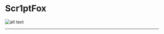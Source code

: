 # Scr1ptFox

![alt text](<DALL·E 2025-03-03 20.35.13 - A cyberpunk-inspired fox mascot for a cybersecurity project named Scr1ptFox. The fox is sleek and agile, with glowing neon-blue cybernetic eyes. Its f.webp>)

---
